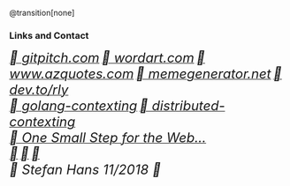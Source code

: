 @transition[none]

### Links and Contact
[<i style="font-size:24px" class="fa">&#xf268; gitpitch.com</i>](https://gitpitch.com/)
[<i style="font-size:24px" class="fa">&#xf268; wordart.com</i>](https://wordart.com/)
[<i style="font-size:24px" class="fa">&#xf268; www.azquotes.com</i>](https://www.azquotes.com)
[<i style="font-size:24px" class="fa">&#xf268; memegenerator.net</i>](https://memegenerator.net)
[<i style="font-size:24px" class="fa">&#xf268; dev.to/rly</i>](https://dev.to/rly)
<br>
[<i style="font-size:24px" class="fa">&#xf09b; golang-contexting</i>](https://github.com/stefanhans/golang-contexting)
[<i style="font-size:24px" class="fa">&#xf09b; distributed-contexting</i>](https://github.com/stefanhans/distributed-contexting)
<br>
[<i style="font-size:24px" class="fa">&#xf23a; One Small Step for the Web...</i>](https://medium.com/@timberners_lee/one-small-step-for-the-web-87f92217d085)
<br>
[<i style="font-size:24px" class="fa">&#xf1fa;</i>](mailto://stefanhans65@gmail.com)
[<i style="font-size:24px" class="fa">&#xf099;</i>](mailto://stefanhans65@gmail.com)
[<i style="font-size:24px" class="fa">&#xf08c;</i>](mailto://stefanhans65@gmail.com)
<br>
<i style="font-size:24px" class="fa">&#xf1f9; Stefan Hans 11/2018 &#xf25e;</i>



